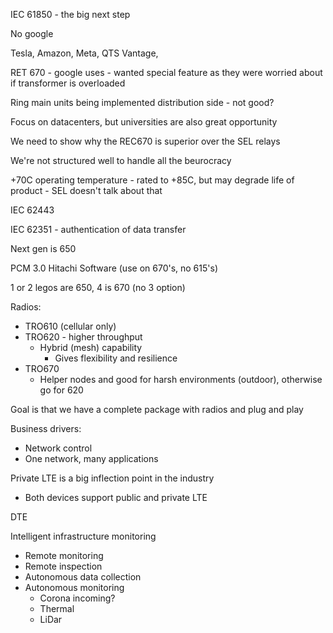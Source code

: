 IEC 61850 - the big next step

No google

Tesla, Amazon, Meta, QTS Vantage,

RET 670 - google uses - wanted special feature as they were worried about if transformer is overloaded

Ring main units being implemented distribution side - not good?

Focus on datacenters, but universities are also great opportunity

We need to show why the REC670 is superior over the SEL relays

We're not structured well to handle all the beurocracy



+70C operating temperature - rated to +85C, but may degrade life of product - SEL doesn't talk about that

IEC 62443

IEC 62351 - authentication of data transfer

Next gen is 650

PCM 3.0 Hitachi Software (use on 670's, no 615's)

1 or 2 legos are 650, 4 is 670 (no 3 option)



Radios:

-   TRO610 (cellular only)
-   TRO620 - higher throughput
    -   Hybrid (mesh) capability
        -   Gives flexibility and resilience
-   TRO670
    -   Helper nodes and good for harsh environments (outdoor), otherwise go for 620



Goal is that we have a complete package with radios and plug and play



Business drivers:

-   Network control
-   One network, many applications



Private LTE is a big inflection point in the industry

-   Both devices support public and private LTE



DTE



Intelligent infrastructure monitoring

-   Remote monitoring
-   Remote inspection
-   Autonomous data collection
-   Autonomous monitoring
    -   Corona incoming?
    -   Thermal
    -   LiDar

